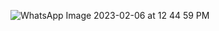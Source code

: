  
![WhatsApp Image 2023-02-06 at 12 44 59 PM](https://user-images.githubusercontent.com/114823425/216917320-7b955105-cba6-4178-b1f2-ed510945a24c.jpeg)

